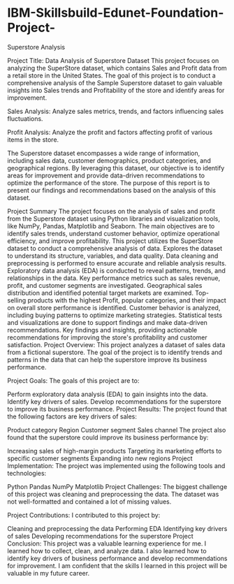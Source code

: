# IBM-Skillsbuild-Edunet-Foundation-Project-
Superstore Analysis

Project Title: Data Analysis of Superstore Dataset
This project focuses on analyzing the SuperStore dataset, which contains Sales and Profit data from a retail store in the United States. The goal of this project is to conduct a comprehensive analysis of the Sample Superstore dataset to gain valuable insights into Sales trends and Profitability of the store and identify areas for improvement.

Sales Analysis:
Analyze sales metrics, trends, and factors influencing sales fluctuations.

Profit Analysis:
Analyze the profit and factors affecting profit of various items in the store.

The Superstore dataset encompasses a wide range of information, including sales data, customer demographics, product categories, and geographical regions. By leveraging this dataset, our objective is to identify areas for improvement and provide data-driven recommendations to optimize the performance of the store. The purpose of this report is to present our findings and recommendations based on the analysis of this dataset.

Project Summary
The project focuses on the analysis of sales and profit from the Superstore dataset using Python libraries and visualization tools, like NumPy, Pandas, Matplotlib and Seaborn.
The main objectives are to identify sales trends, understand customer behavior, optimize operational efficiency, and improve profitability.
This project utilizes the SuperStore dataset to conduct a comprehensive analysis of data.
Explores the dataset to understand its structure, variables, and data quality.
Data cleaning and preprocessing is performed to ensure accurate and reliable analysis results.
Exploratory data analysis (EDA) is conducted to reveal patterns, trends, and relationships in the data.
Key performance metrics such as sales revenue, profit, and customer segments are investigated.
Geographical sales distribution and identified potential target markets are examined.
Top-selling products with the highest Profit, popular categories, and their impact on overall store performance is identified.
Customer behavior is analyzed, including buying patterns to optimize marketing strategies.
Statistical tests and visualizations are done to support findings and make data-driven recommendations.
Key findings and insights, providing actionable recommendations for improving the store's profitability and customer satisfaction.
Project Overview: This project analyzes a dataset of sales data from a fictional superstore. The goal of the project is to identify trends and patterns in the data that can help the superstore improve its business performance.

Project Goals: The goals of this project are to:

Perform exploratory data analysis (EDA) to gain insights into the data. Identify key drivers of sales. Develop recommendations for the superstore to improve its business performance. Project Results: The project found that the following factors are key drivers of sales:

Product category Region Customer segment Sales channel The project also found that the superstore could improve its business performance by:

Increasing sales of high-margin products Targeting its marketing efforts to specific customer segments Expanding into new regions Project Implementation: The project was implemented using the following tools and technologies:

Python Pandas NumPy Matplotlib Project Challenges: The biggest challenge of this project was cleaning and preprocessing the data. The dataset was not well-formatted and contained a lot of missing values.

Project Contributions: I contributed to this project by:

Cleaning and preprocessing the data Performing EDA Identifying key drivers of sales Developing recommendations for the superstore Project Conclusion: This project was a valuable learning experience for me. I learned how to collect, clean, and analyze data. I also learned how to identify key drivers of business performance and develop recommendations for improvement. I am confident that the skills I learned in this project will be valuable in my future career.
